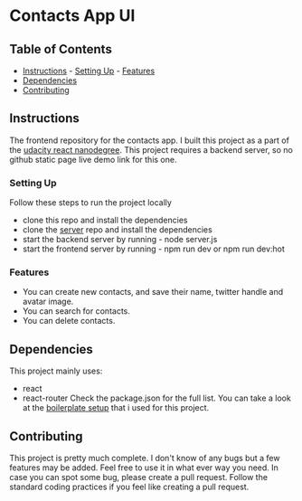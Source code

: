 # Contacts App UI

## Table of Contents

- [Instructions](#instructions) - [Setting Up](#setting-up) - [Features](#features)
- [Dependencies](#dependencies)
- [Contributing](#contributing)

## Instructions

The frontend repository for the contacts app. I built this project as a part of the [udacity react nanodegree](https://www.udacity.com/course/react-nanodegree--nd019). This project requires a backend server, so no github static page live demo link for this one.

### Setting Up

Follow these steps to run the project locally

- clone this repo and install the dependencies
- clone the [server](https://github.com/am-an-kumar/udacity_reactnd_contacts_app_server) repo and install the dependencies
- start the backend server by running - node server.js
- start the frontend server by running - npm run dev or npm run dev:hot

### Features

- You can create new contacts, and save their name, twitter handle and avatar image.
- You can search for contacts.
- You can delete contacts.

## Dependencies

This project mainly uses:

- react
- react-router
  Check the package.json for the full list. You can take a look at the [boilerplate setup](https://github.com/am-an-kumar/react-boilerplate) that i used for this project.

## Contributing

This project is pretty much complete. I don't know of any bugs but a few features may be added. Feel free to use it in what ever way you need. In case you can spot some bug, please create a pull request. Follow the standard coding practices if you feel like creating a pull request.
